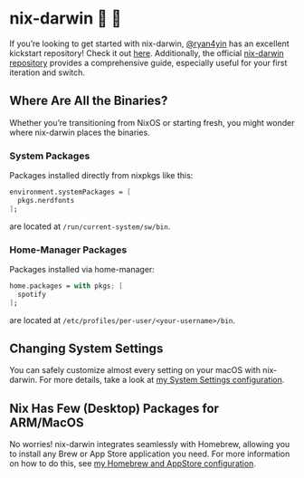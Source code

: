 # nix-darwin :green_apple: :rocket:

If you’re looking to get started with nix-darwin, [@ryan4yin](https://github.com/ryan4yin) has an excellent kickstart repository! Check it out [here](https://github.com/ryan4yin/nix-darwin-kickstarter.git). Additionally, the official [nix-darwin repository](https://github.com/LnL7/nix-darwin.git) provides a comprehensive guide, especially useful for your first iteration and switch.

## Where Are All the Binaries?

Whether you’re transitioning from NixOS or starting fresh, you might wonder where nix-darwin places the binaries.

### System Packages

Packages installed directly from nixpkgs like this:

```nix
environment.systemPackages = [
  pkgs.nerdfonts
];
```

are located at `/run/current-system/sw/bin`.

### Home-Manager Packages

Packages installed via home-manager:

```nix
home.packages = with pkgs; [
  spotify
];
```

are located at `/etc/profiles/per-user/<your-username>/bin`.

## Changing System Settings

You can safely customize almost every setting on your macOS with nix-darwin. For more details, take a look at [my System Settings configuration](./system.nix).

## Nix Has Few (Desktop) Packages for ARM/MacOS

No worries! nix-darwin integrates seamlessly with Homebrew, allowing you to install any Brew or App Store application you need. For more information on how to do this, see [my Homebrew and AppStore configuration](./apps.nix).
